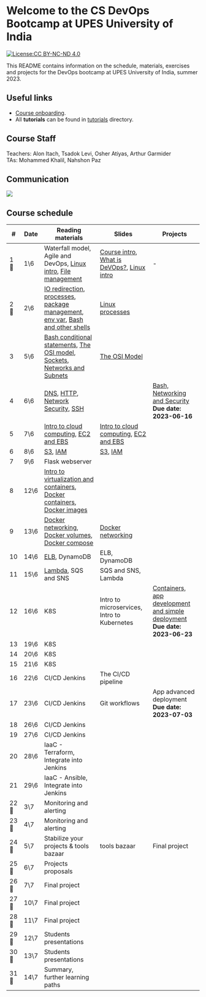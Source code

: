 # Welcome to the CS DevOps Bootcamp at UPES University of India

[![License:CC BY-NC-ND 4.0](https://img.shields.io/badge/License-CC%20BY--NC--ND%204.0-lightgrey.svg)](https://creativecommons.org/licenses/by-nc-nd/4.0/)

This README contains information on the schedule, materials, exercises and projects for the DevOps bootcamp at UPES University of India, summer 2023.

## Useful links

- [Course onboarding](onboarding.md).
- All **tutorials** can be found in [tutorials](tutorials) directory.

## Course Staff

Teachers: Alon Itach, Tsadok Levi, Osher Atiyas, Arthur Garmider       
TAs: Mohammed Khalil, Nahshon Paz 

## Communication 

![](.img/slack.png)

## Course schedule

| #     | Date  | Reading materials                                                                                                                                                                                                                                                             | Slides                                                                                                                                                                                                                                                           | Projects                                                                                                     |
|-------|-------|-------------------------------------------------------------------------------------------------------------------------------------------------------------------------------------------------------------------------------------------------------------------------------|------------------------------------------------------------------------------------------------------------------------------------------------------------------------------------------------------------------------------------------------------------------|--------------------------------------------------------------------------------------------------------------|
| 1 🤝  | 	1\6  | Waterfall model, Agile and DevOps, [Linux intro](tutorials/linux_intro.md), [File management](tutorials/linux_file_management.md)                                                                                                                                             | [Course intro](https://alonitac.github.io/DevOpsBootcampUPES/slides/intro.html), [What is DeVOps?](https://alonitac.github.io/DevOpsBootcampUPES/slides/whatisdevops.html), [Linux intro](https://alonitac.github.io/DevOpsBootcampUPES/slides/linux_intro.html) | -                                                                                                            |
| 2 🤝  | 	2\6  | [IO redirection](tutorials/linux_io_redirection.md), [processes](tutorials/linux_processes.md), [package management](tutorials/linux_package_management.md), [env var](tutorials/linux_environment_variables.md), [Bash and other shells](tutorials/bash_and_other_shells.md) | [Linux processes](https://alonitac.github.io/DevOpsBootcampUPES/slides/linux_processes.html)                                                                                                                                                                     | 
| 3     | 5\6   | [Bash conditional statements](tutorials/bash_conditional_statements.md), [The OSI model](tutorials/networking_OSI_model.md), [Sockets](tutorials/networking_linux_sockets.md), [Networks and Subnets](tutorials/networking_computer_nets.md)                                  | [The OSI Model](https://alonitac.github.io/DevOpsBootcampUPES/slides/networking_OSI_model.html)                                                                                                                                                                  |
| 4     | 6\6   | [DNS](tutorials/networking_dns.md), [HTTP](tutorials/networking_http.md),  [Network Security](tutorials/networking_security.md), [SSH](tutorials/networking_ssh.md)                                                                                                           |                                                                                                                                                                                                                                                                  | [Bash, Networking and Security](projects/bash_networking_security) <br> **Due date: 2023-06-16**             | 
| 5     | 7\6   | [Intro to cloud computing](tutorials/aws_intro.md), [EC2 and EBS](tutorials/aws_ec2_ebs.md)                                                                                                                                                                                   | [Intro to cloud computing](https://alonitac.github.io/DevOpsBootcampUPES/slides/aws_intro.html), [EC2 and EBS](https://alonitac.github.io/DevOpsBootcampUPES/slides/aws_ec2_ebs.html)                                                                            |
| 6     | 8\6   | [S3](tutorials/aws_s3.md), [IAM](tutorials/aws_iam.md)                                                                                                                                                                                                                        | [S3](https://alonitac.github.io/DevOpsBootcampUPES/slides/aws_s3.html), [IAM](https://alonitac.github.io/DevOpsBootcampUPES/slides/aws_iam.html)                                                                                                                 |
| 7     | 9\6   | Flask webserver                                                                                                                                                                                                                                                               |                                                                                                                                                                                                                                                                  |
| 8     | 12\6  | [Intro to virtualization and containers](tutorials/docker_intro.md), [Docker containers](tutorials/docker_containers.md), [Docker images](tutorials/docker_images.md)                                                                                                         | 
| 9     | 13\6  | [Docker networking](tutorials/docker_networking.md), [Docker volumes](tutorials/docker_volumes.md), [Docker compose](tutorials/docker_compose.md)                                                                                                                             | [Docker networking](https://alonitac.github.io/DevOpsBootcampUPES/slides/docker_networking.html)                                                                                                                                                                 |                                                                                                              |
| 10    | 14\6  | [ELB](tutorials/aws_elb.md), DynamoDB                                                                                                                                                                                                                                         | ELB, DynamoDB                                                                                                                                                                                                                                                    |
| 11    | 15\6  | [Lambda](tutorials/aws_lambda.md), SQS and SNS                                                                                                                                                                                                                                | SQS and SNS, Lambda                                                                                                                                                                                                                                              |
| 12    | 16\6  | K8S                                                                                                                                                                                                                                                                           | Intro to microservices, Intro to Kubernetes                                                                                                                                                                                                                      | [Containers, app development and simple deployment](projects/app_development_I) <br> **Due date: 2023-06-23** |
| 13    | 19\6  | K8S                                                                                                                                                                                                                                                                           |
| 14    | 20\6  | K8S                                                                                                                                                                                                                                                                           |
| 15    | 21\6  | K8S                                                                                                                                                                                                                                                                           |                                                                                                                                                                                                                                                                  |                                                                                                              | 
| 16    | 22\6  | CI/CD Jenkins                                                                                                                                                                                                                                                                 | The CI/CD pipeline                                                                                                                                                                                                                                               |
| 17    | 23\6  | CI/CD Jenkins                                                                                                                                                                                                                                                                 | Git workflows                                                                                                                                                                                                                                                    | App advanced deployment<br>**Due date: 2023-07-03**                                                          |
| 18    | 26\6  | CI/CD Jenkins                                                                                                                                                                                                                                                                 |
| 19    | 27\6  | CI/CD Jenkins                                                                                                                                                                                                                                                                 |                                                                                                                                                                                                                                                                  |                                                                                           |
| 20    | 28\6  | IaaC - Terraform, Integrate into Jenkins                                                                                                                                                                                                                                      |
| 21    | 29\6  | IaaC - Ansible, Integrate into Jenkins                                                                                                                                                                                                                                        |
| 22 🤝 | 	3\7  | Monitoring and alerting                                                                                                                                                                                                                                                       |
| 23 🤝 | 	4\7  | Monitoring and alerting                                                                                                                                                                                                                                                       |
| 24 🤝 | 	5\7  | Stabilize your projects & tools bazaar                                                                                                                                                                                                                                        | tools bazaar                                                                                                                                                                                                                                                     | Final project                                                                                                | 
| 25 🤝 | 	6\7  | Projects proposals                                                                                                                                                                                                                                                            |
| 26 🤝 | 	7\7  | Final project                                                                                                                                                                                                                                                                 |
| 27 🤝 | 	10\7 | Final project                                                                                                                                                                                                                                                                 |
| 28 🤝 | 	11\7 | Final project                                                                                                                                                                                                                                                                 |
| 29 🤝 | 	12\7 | Students presentations                                                                                                                                                                                                                                                        |
| 30 🤝 | 	13\7 | Students presentations                                                                                                                                                                                                                                                        |
| 31 🤝 | 	14\7 | Summary, further learning paths                                                                                                                                                                                                                                               |





